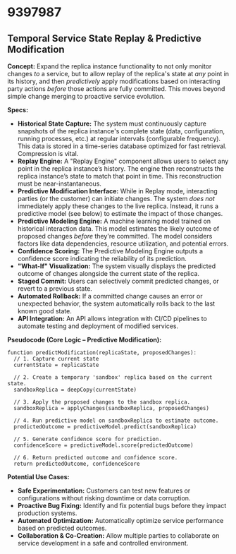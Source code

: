 # 9397987

## Temporal Service State Replay & Predictive Modification

**Concept:** Expand the replica instance functionality to not only monitor changes *to* a service, but to allow replay of the replica's state at *any* point in its history, and then *predictively* apply modifications based on interacting party actions *before* those actions are fully committed. This moves beyond simple change merging to proactive service evolution.

**Specs:**

*   **Historical State Capture:** The system must continuously capture snapshots of the replica instance's complete state (data, configuration, running processes, etc.) at regular intervals (configurable frequency). This data is stored in a time-series database optimized for fast retrieval.  Compression is vital.
*   **Replay Engine:** A "Replay Engine" component allows users to select any point in the replica instance’s history. The engine then reconstructs the replica instance’s state to match that point in time. This reconstruction must be near-instantaneous.
*   **Predictive Modification Interface:** While in Replay mode, interacting parties (or the customer) can initiate changes. The system *does not* immediately apply these changes to the live replica. Instead, it runs a predictive model (see below) to estimate the impact of those changes.
*   **Predictive Modeling Engine:** A machine learning model trained on historical interaction data. This model estimates the likely outcome of proposed changes *before* they're committed.  The model considers factors like data dependencies, resource utilization, and potential errors.
*   **Confidence Scoring:** The Predictive Modeling Engine outputs a confidence score indicating the reliability of its prediction.
*   **"What-If" Visualization:** The system visually displays the predicted outcome of changes alongside the current state of the replica.
*   **Staged Commit:** Users can selectively commit predicted changes, or revert to a previous state.
*   **Automated Rollback:** If a committed change causes an error or unexpected behavior, the system automatically rolls back to the last known good state.
*   **API Integration:** An API allows integration with CI/CD pipelines to automate testing and deployment of modified services.

**Pseudocode (Core Logic – Predictive Modification):**

```
function predictModification(replicaState, proposedChanges):
  // 1. Capture current state
  currentState = replicaState

  // 2. Create a temporary 'sandbox' replica based on the current state.
  sandboxReplica = deepCopy(currentState)

  // 3. Apply the proposed changes to the sandbox replica.
  sandboxReplica = applyChanges(sandboxReplica, proposedChanges)

  // 4. Run predictive model on sandboxReplica to estimate outcome.
  predictedOutcome = predictiveModel.predict(sandboxReplica)

  // 5. Generate confidence score for prediction.
  confidenceScore = predictiveModel.score(predictedOutcome)

  // 6. Return predicted outcome and confidence score.
  return predictedOutcome, confidenceScore
```

**Potential Use Cases:**

*   **Safe Experimentation:**  Customers can test new features or configurations without risking downtime or data corruption.
*   **Proactive Bug Fixing:**  Identify and fix potential bugs before they impact production systems.
*   **Automated Optimization:**  Automatically optimize service performance based on predicted outcomes.
*   **Collaboration & Co-Creation:**  Allow multiple parties to collaborate on service development in a safe and controlled environment.